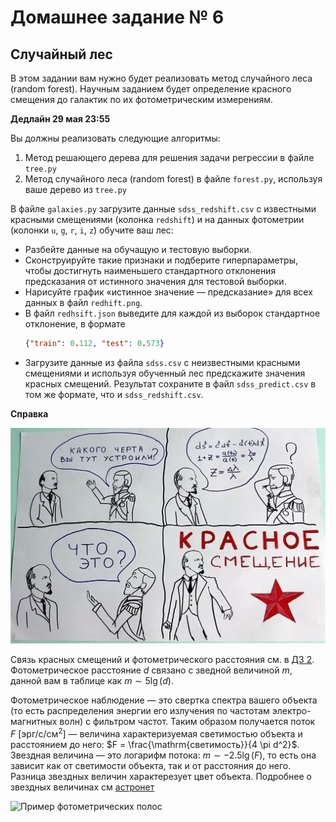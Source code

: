 # Домашнее задание № 6

## Случайный лес

В этом задании вам нужно будет реализовать метод случайного леса (random forest).
Научным заданием будет определение красного смещения до галактик по их фотометрическим измерениям.

**Дедлайн 29 мая 23:55**

Вы должны реализовать следующие алгоритмы:

1. Метод решающего дерева для решения задачи регрессии в файле `tree.py`
2. Метод случайного леса (random forest) в файле `forest.py`, используя ваше дерево из `tree.py`

В файле `galaxies.py` загрузите данные `sdss_redshift.csv` с известными красными смещениями (колонка `redshift`) и на данных фотометрии (колонки `u`, `g`, `r`, `i`, `z`) обучите ваш лес:
* Разбейте данные на обучащую и тестовую выборки.
* Сконструируйте такие признаки и подберите гиперпараметры, чтобы достигнуть наименьшего стандартного отклонения предсказания от истинного значения для тестовой выборки.
* Нарисуйте график «истинное значение — предсказание» для всех данных в файл `redhift.png`.
* В файл `redhsift.json` выведите для каждой из выборок стандартное отклонение, в формате
  ```json
  {"train": 0.112, "test": 0.573}
  ```
* Загрузите данные из файла `sdss.csv` с неизвестными красными смещениями и используя обученный лес предскажите значения красных смещений. Результат сохраните в файл `sdss_predict.csv` в том же формате, что и `sdss_redshift.csv`.


**Справка**

![Красное смещение](./red_shift.jpg)

Связь красных смещений и фотометрического расстояния см. в [ДЗ 2](https://github.com/pyoadfe/hw2-darkenergy).
Фотометрическое расстояние $d$ связано с зведной величиной $m$, данной вам в таблице как $m \sim 5 \lg(d)$.

Фотометрическое наблюдение — это свертка спектра вашего объекта (то есть распределения энергии его излучения по частотам электро-магнитных волн) с фильтром частот. Таким образом получается поток $F\ \left[\mathrm{эрг}/\mathrm{с}/\mathrm{см}^2\right]$ — величина характеризуемая светимостью объекта и расстоянием до него: $F = \frac{\mathrm{светимость}}{4 \pi d^2}$.
Звездная величина — это логарифм потока: $m \sim -2.5 \lg(F)$, то есть она зависит как от светимости объекта, так и от расстояния до него. Разница звездных величин характерезует цвет объекта.
Подробнее о звездных величинах см [астронет](http://www.astronet.ru/db/msg/1174337)

![Пример фотометрических полос](https://lsstdesc.org/SN-PWV/_images/notebooks_lsst_filters_22_0.png)
